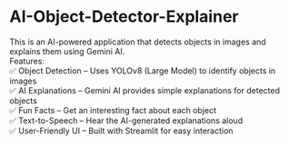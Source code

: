 # AI-Object-Detector-Explainer
This is an AI-powered application that detects objects in images and explains them using Gemini AI.<br>
Features:<br>
✅ Object Detection – Uses YOLOv8 (Large Model) to identify objects in images<br>
✅ AI Explanations – Gemini AI provides simple explanations for detected objects<br>
✅ Fun Facts – Get an interesting fact about each object<br>
✅ Text-to-Speech – Hear the AI-generated explanations aloud<br>
✅ User-Friendly UI – Built with Streamlit for easy interaction<br>
